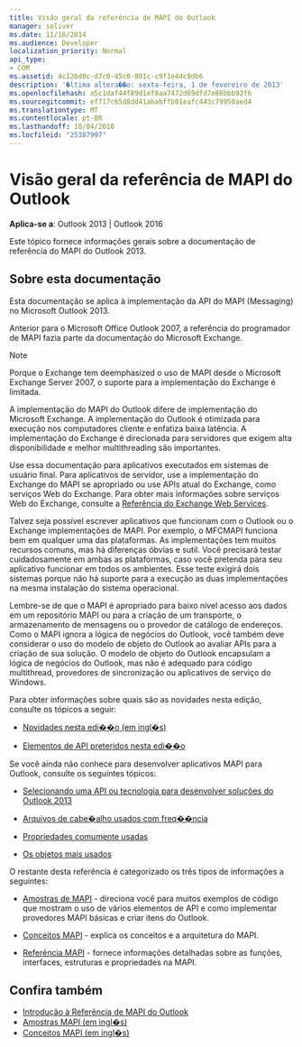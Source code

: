 ```yaml
---
title: Visão geral da referência de MAPI do Outlook
manager: soliver
ms.date: 11/16/2014
ms.audience: Developer
localization_priority: Normal
api_type:
- COM
ms.assetid: 4c126d0c-d7c0-45c0-801c-c9f1e44c9db6
description: '�ltima altera��o: sexta-feira, 1 de fevereiro de 2013'
ms.openlocfilehash: a5c1daf44f89d1ef8aa7472d69dfd7e86bbb92f6
ms.sourcegitcommit: ef717c65d8dd41ababffb01eafc443c79950aed4
ms.translationtype: MT
ms.contentlocale: pt-BR
ms.lasthandoff: 10/04/2018
ms.locfileid: "25387997"
---
```

# <a name="outlook-mapi-reference-overview"></a>Visão geral da referência de MAPI do Outlook

**Aplica-se a**: Outlook 2013 | Outlook 2016 
  
Este tópico fornece informações gerais sobre a documentação de referência do MAPI do Outlook 2013.
  
## <a name="about-this-documentation"></a>Sobre esta documentação

Esta documentação se aplica à implementação da API do MAPI (Messaging) no Microsoft Outlook 2013. 
  
Anterior para o Microsoft Office Outlook 2007, a referência do programador de MAPI fazia parte da documentação do Microsoft Exchange.
  
> [!NOTE]
> Porque o Exchange tem deemphasized o uso de MAPI desde o Microsoft Exchange Server 2007, o suporte para a implementação do Exchange é limitada. 
  
A implementação do MAPI do Outlook difere de implementação do Microsoft Exchange. A implementação do Outlook é otimizada para execução nos computadores cliente e enfatiza baixa latência. A implementação do Exchange é direcionada para servidores que exigem alta disponibilidade e melhor multithreading são importantes.
  
Use essa documentação para aplicativos executados em sistemas de usuário final. Para aplicativos de servidor, use a implementação do Exchange do MAPI se apropriado ou use APIs atual do Exchange, como serviços Web do Exchange. Para obter mais informações sobre serviços Web do Exchange, consulte a [Referência do Exchange Web Services](https://msdn.microsoft.com/library/bb204119.aspx).
  
Talvez seja possível escrever aplicativos que funcionam com o Outlook ou o Exchange implementações de MAPI. Por exemplo, o MFCMAPI funciona bem em qualquer uma das plataformas. As implementações tem muitos recursos comuns, mas há diferenças óbvias e sutil. Você precisará testar cuidadosamente em ambas as plataformas, caso você pretenda para seu aplicativo funcionar em todos os ambientes. Esse teste exigirá dois sistemas porque não há suporte para a execução as duas implementações na mesma instalação do sistema operacional.
  
Lembre-se de que o MAPI é apropriado para baixo nível acesso aos dados em um repositório MAPI ou para a criação de um transporte, o armazenamento de mensagens ou o provedor de catálogo de endereços. Como o MAPI ignora a lógica de negócios do Outlook, você também deve considerar o uso do modelo de objeto do Outlook ao avaliar APIs para a criação de sua solução. O modelo de objeto do Outlook encapsulam a lógica de negócios do Outlook, mas não é adequado para código multithread, provedores de sincronização ou aplicativos de serviço do Windows.
  
Para obter informações sobre quais são as novidades nesta edição, consulte os tópicos a seguir:
  
- [Novidades nesta edi��o (em ingl�s)](what-s-new-in-this-edition.md)
    
- [Elementos de API preteridos nesta edi��o](api-elements-deprecated-in-this-edition.md)
    
Se você ainda não conhece para desenvolver aplicativos MAPI para Outlook, consulte os seguintes tópicos:
  
- [Selecionando uma API ou tecnologia para desenvolver soluções do Outlook 2013](https://msdn.microsoft.com/library/jj900714.aspx)
    
- [Arquivos de cabe�alho usados com freq��ncia](commonly-used-header-files.md)
    
- [Propriedades comumente usadas](commonly-used-properties.md)
    
- [Os objetos mais usados](commonly-used-objects.md)
    
O restante desta referência é categorizado os três tipos de informações a seguintes:
  
- [Amostras de MAPI](mapi-samples.md) - direciona você para muitos exemplos de código que mostram o uso de vários elementos de API e como implementar provedores MAPI básicas e criar itens do Outlook. 
    
- [Conceitos MAPI](mapi-concepts.md) - explica os conceitos e a arquitetura do MAPI. 
    
- [Referência MAPI](mapi-reference.md) - fornece informações detalhadas sobre as funções, interfaces, estruturas e propriedades na MAPI. 
    
## <a name="see-also"></a>Confira também

- [Introdução à Referência de MAPI do Outlook](getting-started-with-the-outlook-mapi-reference.md)
- [Amostras MAPI (em ingl�s)](mapi-samples.md)
- [Conceitos MAPI (em ingl�s)](mapi-concepts.md)


